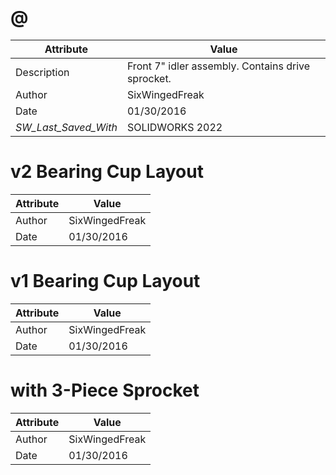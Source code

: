 # @
| Attribute | Value |
| ---  | ---     |
| Description | Front 7&quot; idler assembly. Contains drive sprocket. |
| Author | SixWingedFreak |
| Date | 01/30/2016 |
| _SW_Last_Saved_With_ | SOLIDWORKS 2022 |
# v2 Bearing Cup Layout
| Attribute | Value |
| ---  | ---     |
| Author | SixWingedFreak |
| Date | 01/30/2016 |
# v1 Bearing Cup Layout
| Attribute | Value |
| ---  | ---     |
| Author | SixWingedFreak |
| Date | 01/30/2016 |
# with 3-Piece Sprocket
| Attribute | Value |
| ---  | ---     |
| Author | SixWingedFreak |
| Date | 01/30/2016 |
